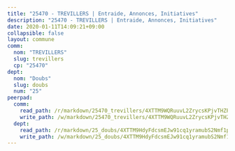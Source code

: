 ```yaml
---
title: "25470 - TREVILLERS | Entraide, Annonces, Initiatives"
description: "25470 - TREVILLERS | Entraide, Annonces, Initiatives"
date: 2020-01-11T14:09:21+09:00
collapsible: false
layout: commune
comm:
  nom: "TREVILLERS"
  slug: trevillers
  cp: "25470"
dept:
  nom: "Doubs"
  slug: doubs
  num: "25"
peerpad:
  comm:
    read_path: /r/markdown/25470_trevillers/4XTTM9WQRuuvL2ZrycsKPjvTHZPb7kdMUAi8MYVec7ddNUNyi
    write_path: /w/markdown/25470_trevillers/4XTTM9WQRuuvL2ZrycsKPjvTHZPb7kdMUAi8MYVec7ddNUNyi-K3TgV3Yu5QBxmXvaXxsxUzhz9Ua4j3TTdRrH2WWjhzaKcr5tfabgiDFyeTwLqmcTx8vRsxaVDGLXcEeZhfZvmG6cLf1EWtSAYdd487FGEMUt3qPstkV9p7Mk1teb8kKSHkRzBMrC
  dept:
    read_path: /r/markdown/25_doubs/4XTTM9HdyFdcsmEJw91cq1yramubS2Nmf1ps2s84xcMxY74Zv
    write_path: /w/markdown/25_doubs/4XTTM9HdyFdcsmEJw91cq1yramubS2Nmf1ps2s84xcMxY74Zv-K3TgURza6A4QY75MscA2g52nUX9tjMQaHW9mgBSgyRKNNp3M6gkaXA9iDDtpbSx22mTSZbQLYS1izbwsznz8e9u5BERCmGKxZ379xV2nAaDe1bGyxrjytc7G1EcbGtknRFYQ1Lxp
---
```


